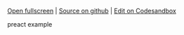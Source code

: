 
[Open fullscreen](https://preact.activewidgets.com/hello-world/) | [Source on github](https://github.com/activewidgets/preact/tree/master/examples/hello-world) | [Edit on Codesandbox](https://codesandbox.io/s/github/activewidgets/preact/tree/master/examples/hello-world)

preact example